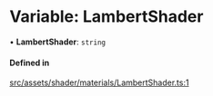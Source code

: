 # Variable: LambertShader

• **LambertShader**: `string`

#### Defined in

[src/assets/shader/materials/LambertShader.ts:1](https://github.com/Orillusion/orillusion/blob/main/src/assets/shader/materials/LambertShader.ts#L1)
